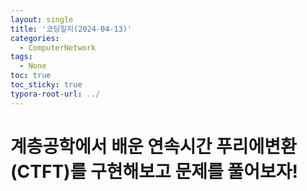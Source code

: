 ```yaml
---
layout: single
title: '코딩일지(2024-04-13)'
categories:
  - ComputerNetwork
tags:
  - None
toc: true
toc_sticky: true
typora-root-url: ../
---
```




# 계층공학에서 배운 연속시간 푸리에변환(CTFT)를 구현해보고 문제를 풀어보자!




